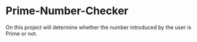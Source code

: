 # Prime-Number-Checker
On this project will determine whether the number introduced by the user is Prime or not.
